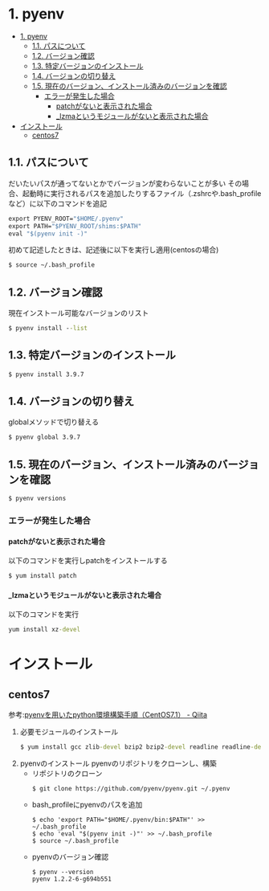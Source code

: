 # 1. pyenv
- [1. pyenv](#1-pyenv)
  - [1.1. パスについて](#11-パスについて)
  - [1.2. バージョン確認](#12-バージョン確認)
  - [1.3. 特定バージョンのインストール](#13-特定バージョンのインストール)
  - [1.4. バージョンの切り替え](#14-バージョンの切り替え)
  - [1.5. 現在のバージョン、インストール済みのバージョンを確認](#15-現在のバージョンインストール済みのバージョンを確認)
    - [エラーが発生した場合](#エラーが発生した場合)
      - [patchがないと表示された場合](#patchがないと表示された場合)
      - [\_lzmaというモジュールがないと表示された場合](#_lzmaというモジュールがないと表示された場合)
- [インストール](#インストール)
  - [centos7](#centos7)
## 1.1. パスについて
だいたいパスが通ってないとかでバージョンが変わらないことが多い
その場合、起動時に実行されるパスを追加したりするファイル（.zshrcや.bash_profileなど）に以下のコマンドを追記
```cmd
export PYENV_ROOT="$HOME/.pyenv"
export PATH="$PYENV_ROOT/shims:$PATH"
eval "$(pyenv init -)"
```
初めて記述したときは、記述後に以下を実行し適用(centosの場合)
```cmd
$ source ~/.bash_profile
```
## 1.2. バージョン確認
現在インストール可能なバージョンのリスト
```cmd
$ pyenv install --list
```
## 1.3. 特定バージョンのインストール
```cmd
$ pyenv install 3.9.7
```

## 1.4. バージョンの切り替え
globalメソッドで切り替える
```cmd
$ pyenv global 3.9.7
```

## 1.5. 現在のバージョン、インストール済みのバージョンを確認
```cmd
$ pyenv versions
```
### エラーが発生した場合
#### patchがないと表示された場合
以下のコマンドを実行しpatchをインストールする
```cmd
$ yum install patch
```

#### _lzmaというモジュールがないと表示された場合
以下のコマンドを実行
```cmd
yum install xz-devel
```

# インストール
## centos7
参考:[pyenvを用いたpython環境構築手順（CentOS7.1） - Qiita](https://qiita.com/ksugawara61/items/ba9a51ebfdaf8d1a1b48)
1. 必要モジュールのインストール
   ```cmd
   $ yum install gcc zlib-devel bzip2 bzip2-devel readline readline-devel sqlite sqlite-devel openssl openssl-devel git libffi-devel
   ```
2. pyenvのインストール
   pyenvのリポジトリをクローンし、構築
   * リポジトリのクローン
      ```
      $ git clone https://github.com/pyenv/pyenv.git ~/.pyenv
      ```
   * bash_profileにpyenvのパスを追加
      ```
      $ echo 'export PATH="$HOME/.pyenv/bin:$PATH"' >> ~/.bash_profile
      $ echo 'eval "$(pyenv init -)"' >> ~/.bash_profile
      $ source ~/.bash_profile
      ```
   * pyenvのバージョン確認
      ```
      $ pyenv --version
      pyenv 1.2.2-6-g694b551
      ```